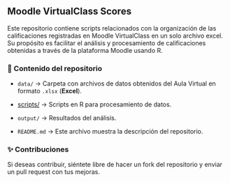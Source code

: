 ## Moodle VirtualClass Scores

Este repositorio contiene scripts relacionados con la organización de las calificaciones registradas en Moodle VirtualClass en un solo archivo excel. Su propósito es facilitar el análisis y procesamiento de calificaciones obtenidas a través de la plataforma Moodle usando R.

### 📂 Contenido del repositorio

- `data/` → Carpeta con archivos de datos obtenidos del Aula Virtual en formato `.xlsx` (**Excel**).

- [scripts/](/scripts/README.md) → Scripts en R para procesamiento de datos.

- `output/` → Resultados del análisis.

- `README.md` → Este archivo muestra la descripción del repositorio.

### ✨ Contribuciones

Si deseas contribuir, siéntete libre de hacer un fork del repositorio y enviar un pull request con tus mejoras.